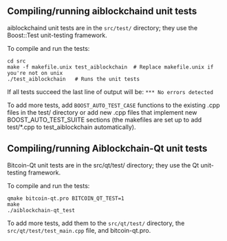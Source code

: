 Compiling/running aiblockchaind unit tests
------------------------------------

aiblockchaind unit tests are in the `src/test/` directory; they
use the Boost::Test unit-testing framework.

To compile and run the tests:

	cd src
	make -f makefile.unix test_aiblockchain  # Replace makefile.unix if you're not on unix
	./test_aiblockchain   # Runs the unit tests

If all tests succeed the last line of output will be:
`*** No errors detected`

To add more tests, add `BOOST_AUTO_TEST_CASE` functions to the existing
.cpp files in the test/ directory or add new .cpp files that
implement new BOOST_AUTO_TEST_SUITE sections (the makefiles are
set up to add test/*.cpp to test_aiblockchain automatically).


Compiling/running Aiblockchain-Qt unit tests
---------------------------------------

Bitcoin-Qt unit tests are in the src/qt/test/ directory; they
use the Qt unit-testing framework.

To compile and run the tests:

	qmake bitcoin-qt.pro BITCOIN_QT_TEST=1
	make
	./aiblockchain-qt_test

To add more tests, add them to the `src/qt/test/` directory,
the `src/qt/test/test_main.cpp` file, and bitcoin-qt.pro.
